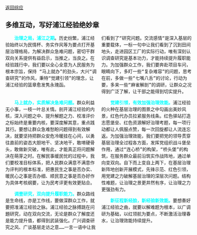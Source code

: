 [返回综应](综应.md)

<!DOCTYPE html>
<html>
<head>
    <meta name="viewport" content="width=device-width, initial-scale=1.0">
    <link rel="stylesheet" type="text/css" href="style.css"><!--导入基本样式-->
    <link rel="stylesheet" type="text/css" href="indexlist.css"><!--导入目录脚本列表样式-->
</head>
<body>
    <div class="container" id="tableOfContents"></div><!--导入目录-->
    <script src="index.js"></script><!--导入目录脚本-->
	<style>
	   .article {
			font-family: monospace; /* 使用 monospace 字体 */
			line-height: 1.5; /* 每行的行高 */
			text-indent: 2em;
		}
        b {
	        color:cyan;
        }   
		@media screen and (max-width: 659px) {
			.article {
				width:20em; /* 设置每行的宽度 */			
				column-count: 1;
			}
		}
		@media screen and (min-width: 660px) {
			.article {
				width:42em; /* 设置每行的宽度 */				
				column-count: 2;
			}
		}
	</style>		
</body>
</html>

## 多维互动，写好浦江经验绝妙章

<div class="article" style="margin: 0 auto;"><b>治理之局，浦江之期</b>。历史纷繁，浦江经验始终以为民情杯、务实作风等为要点打开基层治理格局，为解决群众急难问题，密切干群双向关系提供有益启示，当推之，当良之。在经验践行中，我们要以全心全意为人民服务为根本宗旨，保持 “马上就办”的劲头，大兴“调查研究”的作风，秉特“觉建引领”的理念，让浦江经验的篮章愈发隽永瑰函。<br><br>

<b>马上就办，实质解决急难问题。</b>群众利益无小事，一枝一叶总关情。剖开浦江经验的内核，深入问题之中、提升解题之力、校准评价之标始终是重要内核，要深度解其意，重点践其行。要想让群众急难愁盼问题得到有效解决，就要坚持把群众安危冷暖挂在心间，以勇往直前的姿态大胆地干、坚决地干，敢唷硬骨头，敢做新灾破，唯有此，才能真正将问题解决在萌芽之时。在解民事缓民忧的过程中，我们要校准目标体系，把人民群众满意不满意作为评判的根本标准，把惠民生之事是否办实、暖民心之事是否办细、顺民意之事是否办好作为具体考核纲要，让为民考评更有效更贴合。

<b>调壹研究，双向提升履职能力。</b>群众路线是生命线，亦是工作线，要做深群众工作，就要把准浦江经验之脉。浦江经验之脉搏跳在问題研究，动在双向交流，无论是群众了解度还是能力提升值，都得到武装强化。广兴调查研究之风、广谈基层走访之意……一言一语中让我们看到了“研究问题。交流感情“是深入基层的重要载体，一标一句中让我们看到了沉到田间地头，走进园区工厂的实际行动，唯有深刻认识调查研究是基本功力，才能持续提升履职能力。为加强群众工作，我们要奔赴项目车问，眼睛向下，多盯一些“复杂难容”的问题，思考在前，多做一些“七嘴八舌”的讨论，行动为要，多来一些“麻雀解剖”的调研，让群众之况得到广泛了解，让干部之能得到切实提升。

<b>觉建引领，有效加强治理效能。</b>浦江经验的火种在基层治理的图景之中勾画出美妙风景，红色代办员拉紧服务线条。红色驿站打造志愿堡垒、红色资源解好治理考题，每一项行动都让人佩服点赞，每一次回旋都让人流连忘返。为加强治理效能，我们要把党的领导贯穿基层治理全过程各方面，发挥党组织战斗堡垒作用，通过“连心桥”的构架，“桥头堡”的构筑，在服务群众最前沿筑实作战阵地，通过单向变双向。自下而上变自上两下，在基层治理新阵地创新开展模式，先锋示范、红色引领，用党建之力破解基层治理的深层次问题。结构性难题，让治理之景更井然有序，让治理之力更强劲有力。

<b>新征程新经脸，新经验新效能。</b>要想奏好浦江经验之曲，就要以解难题为根本，以广调研为基础，以红领航为要点，不断激活治理春水，让治理效能持续提升。
</div>
</body>



